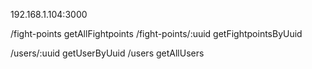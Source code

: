 192.168.1.104:3000

/fight-points	       getAllFightpoints
/fight-points/:uuid    getFightpointsByUuid

/users/:uuid           getUserByUuid
/users                 getAllUsers
